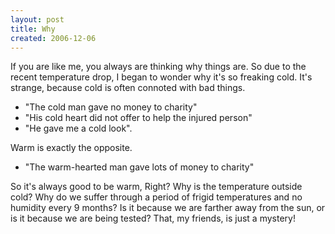 ```yaml
---
layout: post
title: Why
created: 2006-12-06
---
```

If you are like me, you always are thinking why things are. So due to the recent temperature drop, I began to wonder why it's so freaking cold. It's strange, because cold is often connoted with bad things.

- "The cold man gave no money to charity"
- "His cold heart did not offer to help the injured person"
- "He gave me a cold look".

Warm is exactly the opposite.

- "The warm-hearted man gave lots of money to charity"

So it's always good to be warm, Right? Why is the temperature outside cold? Why do we suffer through a period of frigid temperatures and no humidity every 9 months? Is it because we are farther away from the sun, or is it because we are being tested? That, my friends, is just a mystery!
